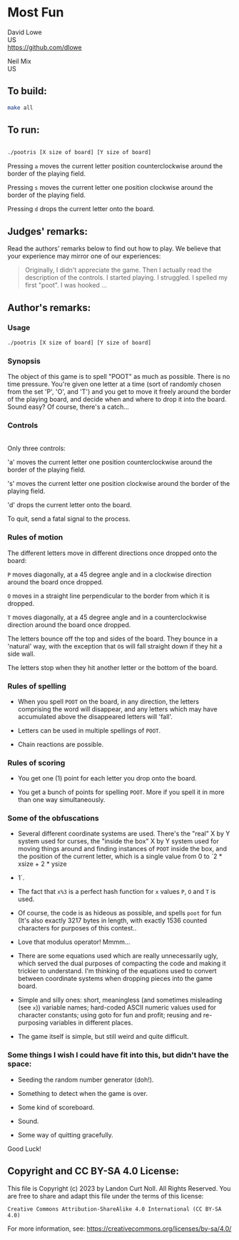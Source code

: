 # Most Fun

David Lowe\
US\
<https://github.com/dlowe>

Neil Mix\
US

## To build:

```sh
make all
```

## To run:

```sh

./pootris [X size of board] [Y size of board]
```

Pressing `a` moves the current letter position counterclockwise around the
border of the playing field.

Pressing `s` moves the current letter one position clockwise around the border
of the playing field.

Pressing `d` drops the current letter onto the board.

## Judges' remarks:

Read the authors' remarks below to find out how to play.  We believe that your
experience may mirror one of our experiences:

> Originally, I didn't appreciate the game.  Then I actually read the
> description of the controls.  I started playing.  I struggled.
> I spelled my first "poot".  I was hooked ...

## Author's remarks:

### Usage

```sh
./pootris [X size of board] [Y size of board]
```

### Synopsis

The object of this game is to spell "POOT" as much as possible.  There
is no time pressure.  You're given one letter at a time (sort of randomly
chosen from the set 'P', 'O', and 'T') and you get to move it freely
around the border of the playing board, and decide when and where to drop
it into the board.  Sound easy?  Of course, there's a catch...

### Controls
\
Only three controls:

'a' moves the current letter one position counterclockwise around
    the border of the playing field.

's' moves the current letter one position clockwise around the border
    of the playing field.

'd' drops the current letter onto the board.

To quit, send a fatal signal to the process.

### Rules of motion

The different letters move in different directions once dropped onto the board:

`P` moves diagonally, at a 45 degree angle and in a clockwise direction around
the board once dropped.

`O` moves in a straight line perpendicular to the border from which it is
dropped.

`T` moves diagonally, at a 45 degree angle and in a counterclockwise direction
around the board once dropped.

The letters bounce off the top and sides of the board.  They bounce in a
'natural' way, with the exception that `O`s will fall straight down if they hit
a side wall.

The letters stop when they hit another letter or the bottom of the board.

### Rules of spelling

- When you spell `POOT` on the board, in any direction, the letters comprising
the word will disappear, and any letters which may have accumulated above the
disappeared letters will 'fall'.

- Letters can be used in multiple spellings of `POOT`.

- Chain reactions are possible.

### Rules of scoring

- You get one (1) point for each letter you drop onto the board.

- You get a bunch of points for spelling `POOT`.  More if you spell it in more
than one way simultaneously.


### Some of the obfuscations

- Several different coordinate systems are used.  There's the "real" X by Y
system used for curses, the "inside the box" X by Y system used for moving
things around and finding instances of `POOT` inside the box, and the position
of the current letter, which is a single value from 0 to `2 * xsize + 2 * ysize
- 1`.

- The fact that `x%3` is a perfect hash function for `x` values `P`, `O` and `T`
is used.

- Of course, the code is as hideous as possible, and spells `poot` for fun (It's
also exactly 3217 bytes in length, with exactly 1536 counted characters for
purposes of this contest..

- Love that modulus operator!  Mmmm...

- There are some equations used which are really unnecessarily ugly, which
served the dual purposes of compacting the code and making it trickier to
understand.  I'm thinking of the equations used to convert between coordinate
systems when dropping pieces into the game board.

- Simple and silly ones: short, meaningless (and sometimes misleading (see `x`))
variable names; hard-coded ASCII numeric values used for character constants;
using goto for fun and profit; reusing and re-purposing variables in different
places.

- The game itself is simple, but still weird and quite difficult.

### Some things I wish I could have fit into this, but didn't have the space:

- Seeding the random number generator (doh!).

- Something to detect when the game is over.

- Some kind of scoreboard.

- Sound.

- Some way of quitting gracefully.


Good Luck!

## Copyright and CC BY-SA 4.0 License:

This file is Copyright (c) 2023 by Landon Curt Noll.  All Rights Reserved.
You are free to share and adapt this file under the terms of this license:

    Creative Commons Attribution-ShareAlike 4.0 International (CC BY-SA 4.0)

For more information, see: https://creativecommons.org/licenses/by-sa/4.0/
